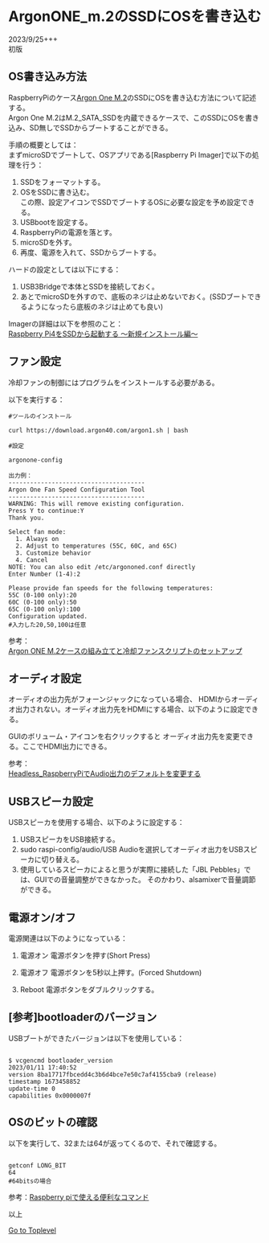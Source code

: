     
# ArgonONE_m.2のSSDにOSを書き込む  

2023/9/25+++      
初版    
  
## OS書き込み方法  
RaspberryPiのケース[Argon One M.2](https://www.sengoku.co.jp/mod/sgk_cart/detail.php?code=EEHD-5PL4)のSSDにOSを書き込む方法について記述する。  
Argon One M.2はM.2_SATA_SSDを内蔵できるケースで、このSSDにOSを書き込み、SD無しでSSDからブートすることができる。  

手順の概要としては：  
まずmicroSDでブートして、OSアプリである[Raspberry Pi Imager]で以下の処理を行う：  
1. SSDをフォーマットする。  
1. OSをSSDに書き込む。  
この際、設定アイコンでSSDでブートするOSに必要な設定を予め設定できる。
1. USBbootを設定する。
1. RaspberryPiの電源を落とす。
1. microSDを外す。
1. 再度、電源を入れて、SSDからブートする。


ハードの設定としては以下にする：
1. USB3Bridgeで本体とSSDを接続しておく。
1. あとでmicroSDを外すので、底板のネジは止めないでおく。(SSDブートできるようになったら底板のネジは止めても良い)

Imagerの詳細は以下を参照のこと：  
[Raspberry Pi4をSSDから起動する ～新規インストール編～](https://pokug.net/entry/2020/12/11/074841)

## ファン設定
冷却ファンの制御にはプログラムをインストールする必要がある。

以下を実行する：  

```
#ツールのインストール

curl https://download.argon40.com/argon1.sh | bash

#設定

argonone-config

出力例：
--------------------------------------
Argon One Fan Speed Configuration Tool
--------------------------------------
WARNING: This will remove existing configuration.
Press Y to continue:Y
Thank you.

Select fan mode:
  1. Always on
  2. Adjust to temperatures (55C, 60C, and 65C)
  3. Customize behavior
  4. Cancel
NOTE: You can also edit /etc/argononed.conf directly
Enter Number (1-4):2

Please provide fan speeds for the following temperatures:
55C (0-100 only):20
60C (0-100 only):50
65C (0-100 only):100
Configuration updated.
#入力した20,50,100は任意

```
参考：  
[Argon ONE M.2ケースの組み立てと冷却ファンスクリプトのセットアップ](https://raspida.com/argon-one-m2-setup)  

## オーディオ設定
オーディオの出力先がフォーンジャックになっている場合、
HDMIからオーディオ出力されない。オーディオ出力先をHDMIにする場合、以下のように設定できる。  

GUIのボリューム・アイコンを右クリックすると
オーディオ出力先を変更できる。ここでHDMI出力にできる。

参考：  
[Headless_RaspberryPiでAudio出力のデフォルトを変更する](https://beta-notes.way-nifty.com/blog/2020/11/post-ef9846.html)  

## USBスピーカ設定
USBスピーカを使用する場合、以下のように設定する：  
1. USBスピーカをUSB接続する。
1. sudo raspi-config/audio/USB Audioを選択してオーディオ出力をUSBスピーカに切り替える。
1. 使用しているスピーカによると思うが実際に接続した「JBL Pebbles」では、GUIでの音量調整ができなかった。
そのかわり、alsamixerで音量調節ができる。

## 電源オン/オフ
電源関連は以下のようになっている：  
1. 電源オン
電源ボタンを押す(Short Press)

1. 電源オフ
電源ボタンを5秒以上押す。(Forced Shutdown)

1. Reboot
電源ボタンをダブルクリックする。

## [参考]bootloaderのバージョン
USBブートができたバージョンは以下を使用している：  
```

$ vcgencmd bootloader_version
2023/01/11 17:40:52
version 8ba17717fbcedd4c3b6d4bce7e50c7af4155cba9 (release)
timestamp 1673458852
update-time 0
capabilities 0x0000007f

```

## OSのビットの確認
以下を実行して、32または64が返ってくるので、それで確認する。
```

getconf LONG_BIT
64
#64bitsの場合
```

参考：[Raspberry piで使える便利なコマンド](https://racoubit.org/expl/soft/command.php?a=2)  

以上  

[Go to Toplevel](https://xshigee.github.io/web0/)  

